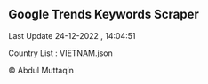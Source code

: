 

## Google Trends Keywords Scraper 
 
Last Update 24-12-2022 , 14:04:51

Country List :
VIETNAM.json



© Abdul Muttaqin 
